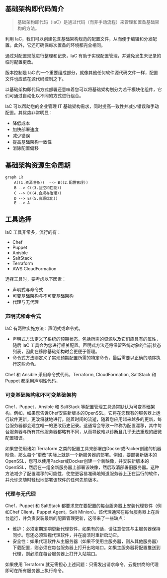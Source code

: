 ## 基础架构即代码简介

> 基础架构即代码（IaC）是通过代码（而非手动流程）来管理和置备基础架构的方法。

利用 IaC，我们可以创建包含基础架构规范的配置文件，从而便于编辑和分发配置。此外，它还可确保每次置备的环境都完全相同。

通过对配置规范进行整理和记录，IaC 有助于实现配置管理，并避免发生未记录的临时配置更改。

版本控制是 IaC 的一个重要组成部分，就像其他任何软件源代码文件一样，配置文件也应该在源代码控制之下。

以基础架构即代码方式部署还意味着您可以将基础架构划分为若干模块化组件，它们可通过自动化以不同的方式进行组合。

IaC 可以帮助您的企业管理 IT 基础架构需求，同时提高一致性并减少错误和手动配置。其优势非常明显：

- 降低成本
- 加快部署速度
- 减少错误
- 提高基础架构一致性
- 消除配置偏移

## 基础架构资源生命周期

```mermaid
graph LR
    A((1.资源准备))  --> B((2.配置管理))
    B --> C((3.监控和性能))
    C --> D((4.合规与治理))
    D --> E((5.资源优化))
    E --> A
```

## 工具选择

IaC 工具非常多，流行的有：

- Chef
- Puppet
- Anisble
- SaltStack
- Terraform
- AWS CloudFormation
  
选择工具时，要考虑以下因素：

- 声明式与命令式
- 可变基础架构与不可变基础架构
- 代理与无代理

### 声明式和命令式

IaC 有两种实施方法：声明式或命令式。

- 声明式方法定义了系统的预期状态，包括所需的资源以及它们应具有的属性，随后 IaC 工具会为您进行相关配置。声明式方法还将保留系统对象的当前状态列表，因此在移除基础架构时会更便于管理。
- 命令式方法则定义了实现预期配置所需的特定命令，最后需要以正确的顺序执行这些命令。

Chef 和 Ansible 采用命令式代码，Terraform, CloudFormation, SaltStack 和 Puppet 都采用声明性代码，

### 可变基础架构和不可变基础架构

​Chef，Puppet，Ansible 和 SaltStack 等配置管理工具通常默认为可变基础架构。例如，如果您告诉Chef安装新版本的OpenSSL，它将在您现有的服务器上运行软件更新，更改将就地进行。随着时间的流逝，随着您应用越来越多的更新，每台服务器都会建立唯一的更改历史记录。这通常会导致一种称为配置漂移，其中每台服务器与所有其他服务器都略有不同，从而导致难以诊断且几乎无法重现的细微配置错误。

​如果您使用诸如 Terraform 之类的配置工具来部署由Docker或Packer创建的机器映像，那么每个“更改”实际上就是一个新服务器的部署。例如，要部署新版本的OpenSSL，您可以使用Packer或Docker创建一个新映像，并安装新版本的OpenSSL，然后在一组全新服务器上部署该映像，然后取消部署旧服务器。这种方法减少了配置漂移的可能性，使您更容易准确地知道服务器上正在运行的软件，并允许您随时轻松地部署该软件的任何先前版本。

### 代理与无代理

​Chef，Puppet 和 SaltStack 都要求您在要配置的每台服务器上安装代理软件（例如Chef Client，Puppet Agent，Salt Minion）。该代理通常在每台服务器上在后台运行，并负责安装最新的配置管理更新，这带来了一些缺点：

- 维护：必须定期定期更新代理软件，如果有的话，请注意使其与主服务器保持同步。您还必须监视代理软件，并在崩溃时重新启动它。
- 安全性：如果代理软件从主服务器（如果不使用主服务器，则从其他服务器）下载配置，则必须在每台服务器上打开出站端口。如果主服务器将配置推送到代理，则必须在每台服务器上打开入站端口。
  
如果使用 Terraform 就无需担心上述问题：只需发出请求命令，云提供商的代理即可在所有服务器上执行命令。
